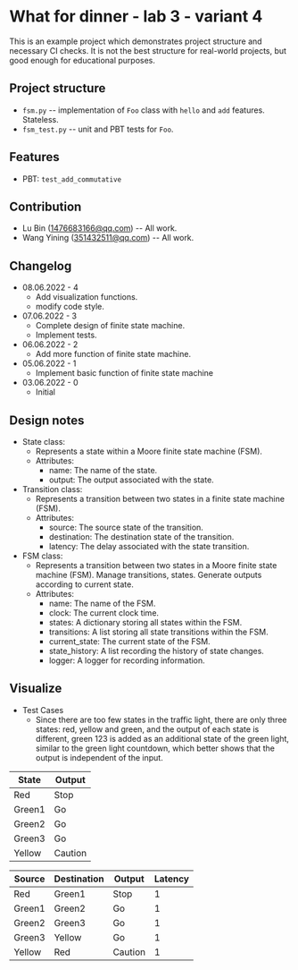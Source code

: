 # What for dinner - lab 3 - variant 4

This is an example project which demonstrates project structure and necessary
CI checks. It is not the best structure for real-world projects, but good
enough for educational purposes.

## Project structure

- `fsm.py` -- implementation of `Foo` class with `hello` and `add` features.
   Stateless.
- `fsm_test.py` -- unit and PBT tests for `Foo`.

## Features

- PBT: `test_add_commutative`

## Contribution

- Lu Bin (1476683166@qq.com) -- All work.
- Wang Yining (351432511@qq.com) -- All work.

## Changelog

- 08.06.2022 - 4
  - Add visualization functions.
  - modify code style.
- 07.06.2022 - 3
  - Complete design of finite state machine.
  - Implement tests.
- 06.06.2022 - 2
  - Add more function of finite state machine.
- 05.06.2022 - 1
  - Implement basic function of finite state machine
- 03.06.2022 - 0
  - Initial

## Design notes

- State class:
  - Represents a state within a Moore finite state machine (FSM).
  - Attributes:
    - name: The name of the state.
    - output: The output associated with the state.
- Transition class:
  - Represents a transition between two states in a finite state machine (FSM).
  - Attributes:
    - source: The source state of the transition.
    - destination: The destination state of the transition.
    - latency: The delay associated with the state transition.
- FSM class:
  - Represents a transition between two states in a Moore finite state machine (FSM).
    Manage transitions, states. Generate outputs according to current state.
  - Attributes:
    - name: The name of the FSM.
    - clock: The current clock time.
    - states: A dictionary storing all states within the FSM.
    - transitions: A list storing all state transitions within the FSM.
    - current_state: The current state of the FSM.
    - state_history: A list recording the history of state changes.
    - logger: A logger for recording information.

## Visualize

- Test Cases
  - Since there are too few states in the traffic light,
    there are only three states: red, yellow and green,
    and the output of each state is different,
    green 123 is added as an additional state of the green light,
    similar to the green light countdown,
    which better shows that the output is independent of the input.

| State | Output |
|-------|--------|
|Red    |Stop    |
|Green1 |Go      |
|Green2 |Go      |
|Green3 |Go      |
|Yellow |Caution |

| Source | Destination | Output | Latency |
|--------|-------------|--------|---------|
|Red     |Green1       |Stop    |1        |
|Green1  |Green2       |Go      |1        |
|Green2  |Green3       |Go      |1        |
|Green3  |Yellow       |Go      |1        |
|Yellow  |Red          |Caution |1        |
